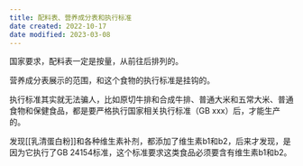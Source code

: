 ```yaml
---
title: 配料表、营养成分表和执行标准
date created: 2022-10-17
date modified: 2023-03-08
---
```


国家要求，配料表一定是按量，从前往后排列的。

营养成分表展示的范围，和这个食物的执行标准是挂钩的。

执行标准其实就无法骗人，比如原切牛排和合成牛排、普通大米和五常大米、普通食物和保健食品，都是要严格执行国家相关执行标准（GB xxx）后，才能生产的。

发现[[乳清蛋白粉]]和各种维生素补剂，都添加了维生素b1和b2，后来才发现，是因为它执行了GB 24154标准，这个标准要求这类食品必须要含有维生素b1和b2。

